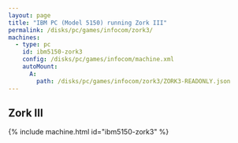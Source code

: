 ```yaml
---
layout: page
title: "IBM PC (Model 5150) running Zork III"
permalink: /disks/pc/games/infocom/zork3/
machines:
  - type: pc
    id: ibm5150-zork3
    config: /disks/pc/games/infocom/machine.xml
    autoMount:
      A:
        path: /disks/pc/games/infocom/zork3/ZORK3-READONLY.json
---
```


Zork III
---

{% include machine.html id="ibm5150-zork3" %}
